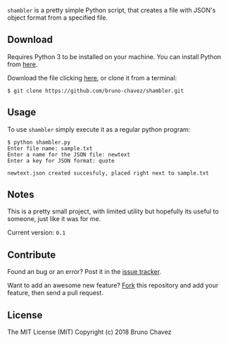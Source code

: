 `shambler` is a pretty simple Python script, that creates a file with JSON's object format from a specified file.

## Download

Requires Python 3 to be installed on your machine. You can install Python from [here](https://www.python.org/downloads/release/python-365/).

Download the file clicking [here](https://github.com/bruno-chavez/shambler/archive/master.zip), or clone it from a terminal:

```
$ git clone https://github.com/bruno-chavez/shambler.git
```

## Usage

To use `shambler` simply execute it as a regular python program:

```
$ python shambler.py
Enter file name: sample.txt
Enter a name for the JSON file: newtext
Enter a key for JSON format: quote

newtext.json created succesfuly, placed right next to sample.txt
```

## Notes

This is a pretty small project, with limited utility but hopefully its useful to someone, just like it was for me.

Current version: `0.1`

## Contribute

Found an bug or an error? Post it in the [issue tracker](https://github.com/bruno-chavez/shambler/issues).

Want to add an awesome new feature? [Fork](https://github.com/bruno-chavez/shambler/fork) this repository and add your feature, then send a pull request.

## License
The MIT License (MIT)
Copyright (c) 2018 Bruno Chavez

